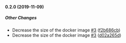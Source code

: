 #### 0.2.0 (2019-11-09)

##### Other Changes

*  Decrease the size of the docker image [#3](https://github.com/kalisio/k2/pull/3) ([f2b686cb](https://github.com/kalisio/k2/commit/f2b686cbd899d8b805d9f48d440a31681c55eb32))
*  Decrease the size of the docker image [#3](https://github.com/kalisio/k2/pull/3) ([d02a265d](https://github.com/kalisio/k2/commit/d02a265d89c0d561d735f1c783b9332f4320abcc))

